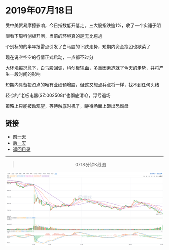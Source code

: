 # 2019年07月18日

受中美贸易摩擦影响，今日指数低开低走，三大股指跌逾1%，收了一个实锤子阴

眼看下周科创板开闸，当前的环境真的是无比尴尬

个别标的的半年报雷点引发了白马股的下跌走势，短期内资金抱团也歇菜了

现在说空空空的行情正式启动，一点都不过分

大环境每况愈下，白马股回调，科创板输血，多重因素造就了今天的走势，并将产生一段时间的影响

短期内具备投资点的唯有业绩预增股，但这又想点兵点将一样，找不到任何头绪

轻仓的“老板电器(SZ:002508)”也彻底清仓，浮亏退场

策略上只能被动观望，等待触底时机了，静待场面上砸出恐慌盘





## 链接

- [前一天](https://github.com/gdoggy/investment-diary/blob/master/2019/0717.md)
- [后一天](https://github.com/gdoggy/investment-diary/blob/master/2019/0719.md)
- [返回目录](https://github.com/gdoggy/investment-diary)

------

> <center>0718分钟K线图</center>

![K minute](https://github.com/gdoggy/investment-diary/blob/master/2019/RunChart/0718.png)
